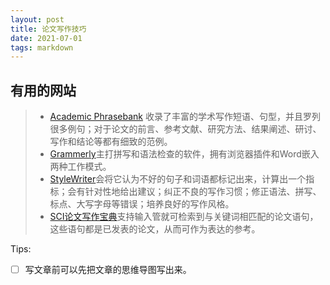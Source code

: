 ```yaml
---
layout: post
title: 论文写作技巧
date: 2021-07-01 
tags: markdown    
---
```

## 有用的网站
>* [Academic Phrasebank](https://www.phrasebank.manchester.ac.uk/) 收录了丰富的学术写作短语、句型，并且罗列很多例句；对于论文的前言、参考文献、研究方法、结果阐述、研讨、写作和结论等都有细致的范例。
>* [Grammerly](https://www.grammarly.com/)主打拼写和语法检查的软件，拥有浏览器插件和Word嵌入两种工作模式。
>* [StyleWriter](https://www.editorsoftware.com/stylewriter/)会将它认为不好的句子和词语都标记出来，计算出一个指标；会有针对性地给出建议；纠正不良的写作习惯；修正语法、拼写、标点、大写字母等错误；培养良好的写作风格。
>* [SCI论文写作宝典](https://www.medsci.cn/sci/query.do)支持输入管就可检索到与关键词相匹配的论文语句，这些语句都是已发表的论文，从而可作为表达的参考。

Tips:
- [ ] 写文章前可以先把文章的思维导图写出来。
